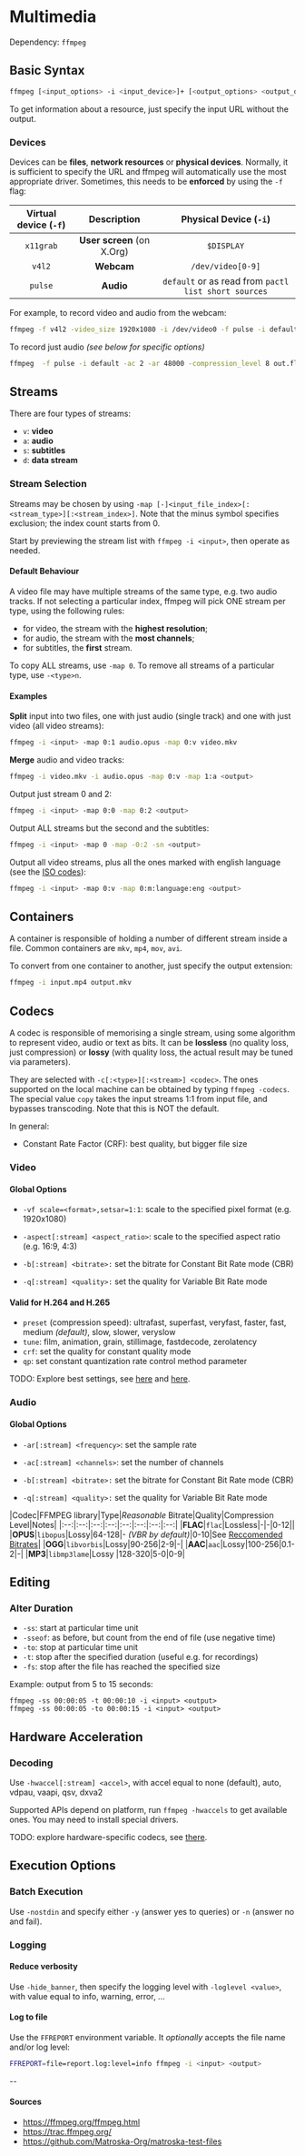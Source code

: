 # Multimedia

Dependency: `ffmpeg`

## Basic Syntax

```bash
ffmpeg [<input_options> -i <input_device>]+ [<output_options> <output_device>]*
```

To get information about a resource, just specify the input URL without the output.

### Devices

Devices can be **files**, **network resources** or **physical devices**. Normally, it is sufficient to specify the URL and ffmpeg will automatically use the most appropriate driver. Sometimes, this needs to be **enforced** by using the `-f` flag:

|Virtual device (`-f`)|Description|Physical Device (`-i`)|
|:--:|:--:|:--:|
|`x11grab`|**User screen** (on X.Org)|`$DISPLAY`|
|`v4l2`|**Webcam**|`/dev/video[0-9]`|
|`pulse`|**Audio**|`default` or as read from `pactl list short sources`|

For example, to record video and audio from the webcam:

```bash
ffmpeg -f v4l2 -video_size 1920x1080 -i /dev/video0 -f pulse -i default out.mp4
```

To record just audio *(see below for specific options)*

```bash
ffmpeg  -f pulse -i default -ac 2 -ar 48000 -compression_level 8 out.flac
```

## Streams

There are four types of streams:

- `v`: **video**
- `a`: **audio**
- `s`: **subtitles**
- `d`: **data stream**

### Stream Selection

Streams may be chosen by using `-map [-]<input_file_index>[:<stream_type>][:<stream_index>]`. Note that the minus symbol specifies exclusion; the index count starts from 0.

Start by previewing the stream list with `ffmpeg -i <input>`, then operate as needed.

#### Default Behaviour

A video file may have multiple streams of the same type, e.g. two audio tracks. If not selecting a particular index, ffmpeg will pick ONE stream per type, using the following rules:

- for video, the stream with the **highest resolution**;
- for audio, the stream with the **most channels**;
- for subtitles, the **first** stream.

To copy ALL streams, use `-map 0`. To remove all streams of a particular type, use `-<type>n`.

#### Examples

**Split** input into two files, one with just audio (single track) and one with just video (all video streams):

```bash
ffmpeg -i <input> -map 0:1 audio.opus -map 0:v video.mkv
```

**Merge** audio and video tracks:

```bash
ffmpeg -i video.mkv -i audio.opus -map 0:v -map 1:a <output>
```

Output just stream 0 and 2:

```bash
ffmpeg -i <input> -map 0:0 -map 0:2 <output>
```

Output ALL streams but the second and the subtitles:

```bash
ffmpeg -i <input> -map 0 -map -0:2 -sn <output>
```

Output all video streams, plus all the ones marked with english language (see the [ISO codes](https://en.wikipedia.org/wiki/List_of_ISO_639-1_codes)):

```bash
ffmpeg -i <input> -map 0:v -map 0:m:language:eng <output>
```

## Containers

A container is responsible of holding a number of different stream inside a file. Common containers are `mkv`, `mp4`, `mov`, `avi`.

To convert from one container to another, just specify the output extension:

```bash
ffmpeg -i input.mp4 output.mkv
```

## Codecs

A codec is responsible of memorising a single stream, using some algorithm to represent video, audio or text as bits. It can be **lossless** (no quality loss, just compression) or **lossy** (with quality loss, the actual result may be tuned via parameters).

They are selected with `-c[:<type>][:<stream>] <codec>`. The ones supported on the local machine can be obtained by typing `ffmpeg -codecs`. The special value `copy` takes the input streams 1:1 from input file, and bypasses transcoding. Note that this is NOT the default.

In general:

- Constant Rate Factor (CRF): best quality, but bigger file size

### Video

#### Global Options

- `-vf scale=<format>,setsar=1:1`: scale to the specified pixel format (e.g. 1920x1080)

- `-aspect[:stream] <aspect_ratio>`: scale to the specified aspect ratio (e.g. 16:9, 4:3)

- `-b[:stream] <bitrate>:` set the bitrate for Constant Bit Rate mode (CBR)

- `-q[:stream] <quality>:` set the quality for Variable Bit Rate mode

#### Valid for H.264 and H.265

- `preset` (compression speed): ultrafast, superfast, veryfast, faster, fast, medium *(default)*, slow, slower, veryslow
- `tune`: film, animation, grain, stillimage, fastdecode, zerolatency
- `crf`: set the quality for constant quality mode
- `qp`: set constant quantization rate control method parameter

TODO: Explore best settings, see [here](https://slhck.info/video/2017/03/01/rate-control.html) and [here](https://write.corbpie.com/ffmpeg-encoding-speed-testing-and-analysis/).

### Audio

#### Global Options

- `-ar[:stream] <frequency>`: set the sample rate

- `-ac[:stream] <channels>`: set the number of channels

- `-b[:stream] <bitrate>:` set the bitrate for Constant Bit Rate mode (CBR)

- `-q[:stream] <quality>:` set the quality for Variable Bit Rate mode

|Codec|FFMPEG library|Type|*Reasonable* Bitrate|Quality|Compression Level|Notes|
|:--:|:--:|:--:|:--:|:--:|:--:|:--:|:--:|
|**FLAC**|`flac`|Lossless|-|-|0-12||
|**OPUS**|`libopus`|Lossy|64-128|- *(VBR by default)*|0-10|See [Reccomended Bitrates](https://wiki.xiph.org/Opus_Recommended_Settings#Recommended_Bitrates)|
|**OGG**|`libvorbis`|Lossy|90-256|2-9|-|
|**AAC**|`aac`|Lossy|100-256|0.1-2|-|
|**MP3**|`libmp3lame`|Lossy	|128-320|5-0|0-9|

## Editing

### Alter Duration

- `-ss`: start at particular time unit
- `-sseof`: as before, but count from the end of file (use negative time)
- `-to`: stop at particular time unit
- `-t`: stop after the specified duration (useful e.g. for recordings)
- `-fs`: stop after the file has reached the specified size

Example: output from 5 to 15 seconds:

```ffmpeg
ffmpeg -ss 00:00:05 -t 00:00:10 -i <input> <output>
ffmpeg -ss 00:00:05 -to 00:00:15 -i <input> <output>
```

## Hardware Acceleration

### Decoding

Use `-hwaccel[:stream] <accel>`, with accel equal to none (default), auto, vdpau, vaapi, qsv, dxva2

Supported APIs depend on platform, run `ffmpeg -hwaccels` to get available ones. You may need to install special drivers.

TODO: explore hardware-specific codecs, see [there](https://trac.ffmpeg.org/wiki/HWAccelIntro).

## Execution Options

### Batch Execution

Use `-nostdin` and specify either `-y` (answer yes to queries) or `-n` (answer no and fail).

### Logging

#### Reduce verbosity

Use `-hide_banner`, then specify the logging level with `-loglevel <value>`, with value equal to info, warning, error, ...

#### Log to file

Use the `FFREPORT` environment variable. It *optionally* accepts the file name and/or log level:

```bash
FFREPORT=file=report.log:level=info ffmpeg -i <input> <output>
```

--

#### Sources

- https://ffmpeg.org/ffmpeg.html
- https://trac.ffmpeg.org/
- https://github.com/Matroska-Org/matroska-test-files
